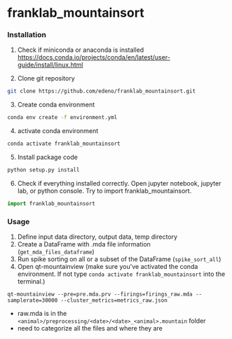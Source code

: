 # franklab_mountainsort

### Installation
1. Check if miniconda or anaconda is installed
https://docs.conda.io/projects/conda/en/latest/user-guide/install/linux.html

2. Clone git repository
```bash
git clone https://github.com/edeno/franklab_mountainsort.git
```
3. Create conda environment
```bash
conda env create -f environment.yml
```
4. activate conda environment
```bash
conda activate franklab_mountainsort
```
5. Install package code
```bash
python setup.py install
```
6. Check if everything installed correctly. Open jupyter notebook, jupyter lab, or python console. Try to import franklab_mountainsort.
```python
import franklab_mountainsort
```

### Usage
1. Define input data directory, output data, temp directory
2. Create a DataFrame with .mda file information (`get_mda_files_dataframe`)
3. Run spike sorting on all or a subset of the DataFrame (`spike_sort_all`)
4. Open qt-mountainview (make sure you've activated the conda environment. If not type `conda activate franklab_mountainsort` into the terminal.)
```
qt-mountainview --pre=pre.mda.prv --firings=firings_raw.mda --samplerate=30000 --cluster_metrics=metrics_raw.json
```

+ raw.mda is in the `<animal>/preprocessing/<date>/<date>_<animal>.mountain`  folder
+ need to categorize all the files and where they are
